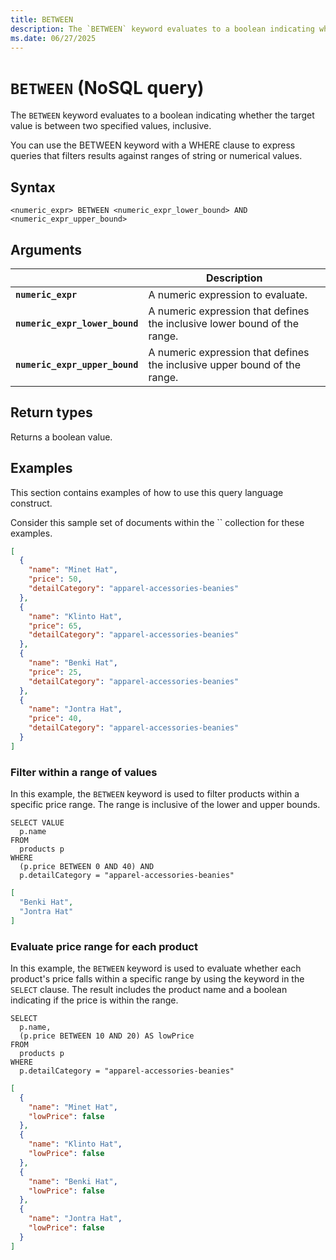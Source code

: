 ```yaml
---
title: BETWEEN
description: The `BETWEEN` keyword evaluates to a boolean indicating whether the target value is between two specified values, inclusive.
ms.date: 06/27/2025
---
```


# `BETWEEN` (NoSQL query)

The `BETWEEN` keyword evaluates to a boolean indicating whether the target value is between two specified values, inclusive.

You can use the BETWEEN keyword with a WHERE clause to express queries that filters results against ranges of string or numerical values.

## Syntax

```nosql
<numeric_expr> BETWEEN <numeric_expr_lower_bound> AND <numeric_expr_upper_bound>
```

## Arguments

| | Description |
| --- | --- |
| **`numeric_expr`** | A numeric expression to evaluate. |
| **`numeric_expr_lower_bound`** | A numeric expression that defines the inclusive lower bound of the range. |
| **`numeric_expr_upper_bound`** | A numeric expression that defines the inclusive upper bound of the range. |

## Return types

Returns a boolean value.

## Examples

This section contains examples of how to use this query language construct.

Consider this sample set of documents within the `` collection for these examples.

```json
[
  {
    "name": "Minet Hat",
    "price": 50,
    "detailCategory": "apparel-accessories-beanies"
  },
  {
    "name": "Klinto Hat",
    "price": 65,
    "detailCategory": "apparel-accessories-beanies"
  },
  {
    "name": "Benki Hat",
    "price": 25,
    "detailCategory": "apparel-accessories-beanies"
  },
  {
    "name": "Jontra Hat",
    "price": 40,
    "detailCategory": "apparel-accessories-beanies"
  }
]
```

### Filter within a range of values

In this example, the `BETWEEN` keyword is used to filter products within a specific price range. The range is inclusive of the lower and upper bounds.

```nosql
SELECT VALUE
  p.name
FROM
  products p
WHERE
  (p.price BETWEEN 0 AND 40) AND
  p.detailCategory = "apparel-accessories-beanies"
```

```json
[
  "Benki Hat",
  "Jontra Hat"
]
```

### Evaluate price range for each product

In this example, the `BETWEEN` keyword is used to evaluate whether each product's price falls within a specific range by using the keyword in the `SELECT` clause. The result includes the product name and a boolean indicating if the price is within the range.

```nosql
SELECT
  p.name,
  (p.price BETWEEN 10 AND 20) AS lowPrice
FROM
  products p
WHERE
  p.detailCategory = "apparel-accessories-beanies"
```

```json
[
  {
    "name": "Minet Hat",
    "lowPrice": false
  },
  {
    "name": "Klinto Hat",
    "lowPrice": false
  },
  {
    "name": "Benki Hat",
    "lowPrice": false
  },
  {
    "name": "Jontra Hat",
    "lowPrice": false
  }
]
```
